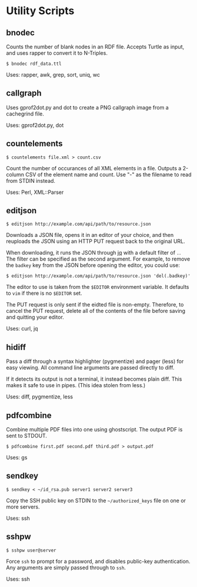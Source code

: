 Utility Scripts
===============

## bnodec

Counts the number of blank nodes in an RDF file. Accepts Turtle as input, and
uses rapper to convert it to N-Triples.

    $ bnodec rdf_data.ttl
    
Uses: rapper, awk, grep, sort, uniq, wc

## callgraph

Uses gprof2dot.py and dot to create a PNG callgraph image from a cachegrind file.

Uses: gprof2dot.py, dot

## countelements

    $ countelements file.xml > count.csv

Count the number of occurances of all XML elements in a file. Outputs a 2-column
CSV of the element name and count. Use "-" as the filename to read from STDIN
instead.

Uses: Perl, XML::Parser

## editjson

    $ editjson http://example.com/api/path/to/resource.json

Downloads a JSON file, opens it in an editor of your choice, and then reuploads
the JSON using an HTTP PUT request back to the original URL.

When downloading, it runs the JSON through [jq](https://stedolan.github.io/jq/)
with a default filter of `.`. The filter can be specified as the second
argument. For example, to remove the `badkey` key from the JSON before opening
the editor, you could use:

    $ editjson http://example.com/api/path/to/resource.json 'del(.badkey)'

The editor to use is taken from the `$EDITOR` environment variable. It defaults
to `vim` if there is no `$EDITOR` set.

The PUT request is only sent if the eidted file is non-empty. Therefore, to
cancel the PUT request, delete all of the contents of the file before saving and
quitting your editor.

Uses: curl, jq

## hidiff

Pass a diff through a syntax highlighter (pygmentize) and pager (less) for easy
viewing. All command line arguments are passed directly to diff.

If it detects its output is not a terminal, it instead becomes plain diff. This
makes it safe to use in pipes. (This idea stolen from less.)

Uses: diff, pygmentize, less

## pdfcombine

Combine multiple PDF files into one using ghostscript. The output PDF is sent to
STDOUT.

    $ pdfcombine first.pdf second.pdf third.pdf > output.pdf

Uses: gs

## sendkey

    $ sendkey < ~/id_rsa.pub server1 server2 server3

Copy the SSH public key on STDIN to the `~/authorized_keys` file on one or more
servers.

Uses: ssh

## sshpw

    $ sshpw user@server

Force `ssh` to prompt for a password, and disables public-key authentication.
Any arguments are simply passed through to `ssh`.

Uses: ssh
